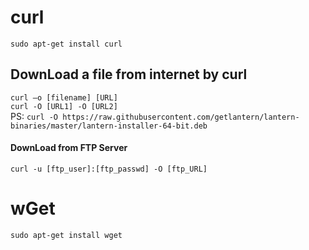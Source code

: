 # curl  
``` sudo apt-get install curl ```  

## DownLoad a file from internet by curl  
``` curl –o [filename] [URL] ```  
``` curl -O [URL1] -O [URL2] ```  
PS: ``` curl -O https://raw.githubusercontent.com/getlantern/lantern-binaries/master/lantern-installer-64-bit.deb ```
#### DownLoad from FTP Server
``` curl -u [ftp_user]:[ftp_passwd] -O [ftp_URL] ```  


# wGet
``` sudo apt-get install wget ```  
